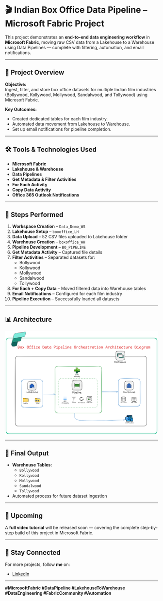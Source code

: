 # 🎬 Indian Box Office Data Pipeline – Microsoft Fabric Project

This project demonstrates an **end-to-end data engineering workflow** in **Microsoft Fabric**, moving raw CSV data from a Lakehouse to a Warehouse using Data Pipelines — complete with filtering, automation, and email notifications.

---

## 📌 Project Overview

**Objective:**  
Ingest, filter, and store box office datasets for multiple Indian film industries (Bollywood, Kollywood, Mollywood, Sandalwood, and Tollywood) using Microsoft Fabric.

**Key Outcomes:**  
- Created dedicated tables for each film industry.  
- Automated data movement from Lakehouse to Warehouse.  
- Set up email notifications for pipeline completion.  

---

## 🛠️ Tools & Technologies Used
- **Microsoft Fabric**
- **Lakehouse & Warehouse**
- **Data Pipelines**
- **Get Metadata & Filter Activities**
- **For Each Activity**
- **Copy Data Activity**
- **Office 365 Outlook Notifications**

---

## 📂 Steps Performed

1. **Workspace Creation** – `Data_Demo_WS`
2. **Lakehouse Setup** – `boxoffice_LH`
3. **Data Upload** – 52 CSV files uploaded to Lakehouse folder
4. **Warehouse Creation** – `boxoffice_WH`
5. **Pipeline Development** – `BO_PIPELINE`
6. **Get Metadata Activity** – Captured file details
7. **Filter Activities** – Separated datasets for:
   - Bollywood
   - Kollywood
   - Mollywood
   - Sandalwood
   - Tollywood
8. **For Each + Copy Data** – Moved filtered data into Warehouse tables
9. **Email Notifications** – Configured for each film industry
10. **Pipeline Execution** – Successfully loaded all datasets

---

## 📊 Architecture

![Architecture Diagram](Bo.png)

---

## 🚀 Final Output
- **Warehouse Tables:**
  - `Bollywood`
  - `Kollywood`
  - `Mollywood`
  - `Sandalwood`
  - `Tollywood`
- Automated process for future dataset ingestion

---

## 🎥 Upcoming
A **full video tutorial** will be released soon — covering the complete step-by-step build of this project in Microsoft Fabric.

---

## 📢 Stay Connected
For more projects, follow **me** on:
- [LinkedIn](https://www.linkedin.com/in/inturi-suparna-babu-312b59270/)


---

**#MicrosoftFabric #DataPipeline #LakehouseToWarehouse #DataEngineering #FabricCommunity #Automation**

